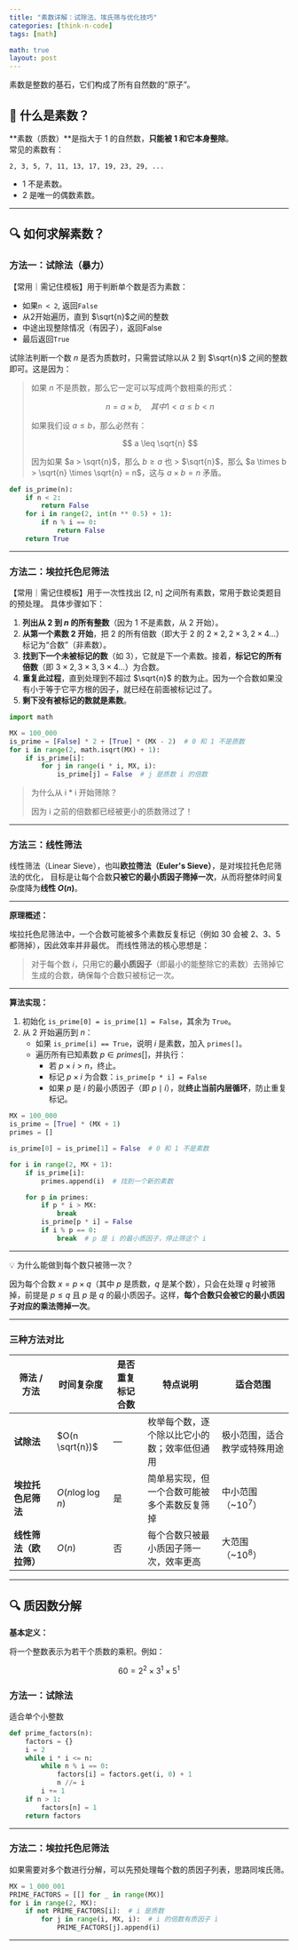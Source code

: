 ```yaml
---
title: "素数详解：试除法、埃氏筛与优化技巧"
categories: [think-n-code]
tags: [math]

math: true
layout: post
---
```


素数是整数的基石，它们构成了所有自然数的“原子”。

## 📌 什么是素数？

**素数（质数）**是指大于 1 的自然数，**只能被 1 和它本身整除**。  
常见的素数有：
```
2, 3, 5, 7, 11, 13, 17, 19, 23, 29, ...
````
- 1 不是素数。
- 2 是唯一的偶数素数。

---

## 🔍 如何求解素数？

### 方法一：试除法（暴力）
【常用｜需记住模板】用于判断单个数是否为素数：
- 如果`n < 2`, 返回`False`
- 从2开始遍历，直到 $\sqrt{n}$之间的整数
- 中途出现整除情况（有因子），返回False
- 最后返回`True`

试除法判断一个数 $n$ 是否为质数时，只需尝试除以从 2 到 $\sqrt{n}$ 之间的整数即可。这是因为：
> 
> 如果 $n$ 不是质数，那么它一定可以写成两个数相乘的形式：
> 
> $$
> n = a \times b,\quad 其中 1 < a \leq b < n
> $$
> 
> 如果我们设 $a \leq b$，那么必然有：
> 
> $$
> a \leq \sqrt{n}
> $$
> 
> 因为如果 $a > \sqrt{n}$，那么 $b \geq a$ 也 > $\sqrt{n}$，那么 $a \times b > \sqrt{n} \times \sqrt{n} = n$，这与 $a \times b = n$ 矛盾。

```python
def is_prime(n):
    if n < 2:
        return False
    for i in range(2, int(n ** 0.5) + 1):
        if n % i == 0:
            return False
    return True
````

---

### 方法二：埃拉托色尼筛法
【常用｜需记住模板】用于一次性找出 [2, n] 之间所有素数，常用于数论类题目的预处理。
具体步骤如下：
1. **列出从 2 到 $n$ 的所有整数**（因为 1 不是素数，从 2 开始）。
2. **从第一个素数 2 开始**，把 2 的所有倍数（即大于 2 的 $2 \times 2, 2 \times 3, 2 \times 4 \dots$）标记为“合数”（非素数）。
3. **找到下一个未被标记的数**（如 3），它就是下一个素数。接着，**标记它的所有倍数**（即 $3 \times 2, 3 \times 3, 3 \times 4 \dots$）为合数。
4. **重复此过程**，直到处理到不超过 $\sqrt{n}$ 的数为止。因为一个合数如果没有小于等于它平方根的因子，就已经在前面被标记过了。
5. **剩下没有被标记的数就是素数**。

```python
import math

MX = 100_000
is_prime = [False] * 2 + [True] * (MX - 2)  # 0 和 1 不是质数
for i in range(2, math.isqrt(MX) + 1):
    if is_prime[i]:
        for j in range(i * i, MX, i):
            is_prime[j] = False  # j 是质数 i 的倍数
```

> 为什么从 i * i 开始筛除？
> 
> 因为 i 之前的倍数都已经被更小的质数筛过了！

---

### 方法三：线性筛法
线性筛法（Linear Sieve），也叫**欧拉筛法（Euler's Sieve）**，是对埃拉托色尼筛法的优化，
目标是让每个合数**只被它的最小质因子筛掉一次**，从而将整体时间复杂度降为**线性 $O(n)$**。

---

**原理概述：**

埃拉托色尼筛法中，一个合数可能被多个素数反复标记（例如 30 会被 2、3、5 都筛掉），因此效率并非最优。 而线性筛法的核心思想是：

> 对于每个数 $i$，只用它的**最小质因子**（即最小的能整除它的素数）去筛掉它生成的合数，确保每个合数只被标记一次。

---

**算法实现：**
1. 初始化 `is_prime[0] = is_prime[1] = False`，其余为 `True`。
2. 从 2 开始遍历到 $n$：
   * 如果 `is_prime[i] == True`，说明 $i$ 是素数，加入 `primes[]`。
   * 遍历所有已知素数 $p \in primes[]$，并执行：
     * 若 $p \times i > n$，终止。
     * 标记 $p \times i$ 为合数：`is_prime[p * i] = False`
     * 如果 $p$ 是 $i$ 的最小质因子（即 $p \mid i$），就**终止当前内层循环**，防止重复标记。

```python
MX = 100_000
is_prime = [True] * (MX + 1)
primes = []

is_prime[0] = is_prime[1] = False  # 0 和 1 不是素数

for i in range(2, MX + 1):
    if is_prime[i]:
        primes.append(i)  # 找到一个新的素数

    for p in primes:
        if p * i > MX:
            break
        is_prime[p * i] = False
        if i % p == 0:
            break  # p 是 i 的最小质因子，停止筛这个 i
```

---

💡 为什么能做到每个数只被筛一次？

因为每个合数 $x = p \times q$（其中 $p$ 是质数，$q$ 是某个数），只会在处理 $q$ 时被筛掉，前提是 $p \leq q$ 且 $p$ 是 $q$ 的最小质因子。这样，**每个合数只会被它的最小质因子对应的乘法筛掉一次**。

---

### 三种方法对比

| 筛法 / 方法       | 时间复杂度              | 是否重复标记合数 | 特点说明                   | 适合范围           |
| ------------- | ------------------ | -------- | ---------------------- | -------------- |
| **试除法**       | $O(n \sqrt{n})$    | —        | 枚举每个数，逐个除以比它小的数；效率低但通用 | 极小范围，适合教学或特殊用途 |
| **埃拉托色尼筛法**   | $O(n \log \log n)$ | 是        | 简单易实现，但一个合数可能被多个素数反复筛掉 | 中小范围（\~$10^7$） |
| **线性筛法（欧拉筛）** | $O(n)$             | 否        | 每个合数只被最小质因子筛一次，效率更高    | 大范围（\~$10^8$）  |

---

## 🔍 质因数分解

**基本定义：**

将一个整数表示为若干个质数的乘积。例如：

$$
60 = 2^2 \times 3^1 \times 5^1
$$

### 方法一：试除法

适合单个小整数

```python
def prime_factors(n):
    factors = {}
    i = 2
    while i * i <= n:
        while n % i == 0:
            factors[i] = factors.get(i, 0) + 1
            n //= i
        i += 1
    if n > 1:
        factors[n] = 1
    return factors
```

---

### 方法二：埃拉托色尼筛法

如果需要对多个数进行分解，可以先预处理每个数的质因子列表，思路同埃氏筛。

```python
MX = 1_000_001
PRIME_FACTORS = [[] for _ in range(MX)]
for i in range(2, MX):
    if not PRIME_FACTORS[i]:  # i 是质数
        for j in range(i, MX, i):  # i 的倍数有质因子 i
            PRIME_FACTORS[j].append(i)
```

---
